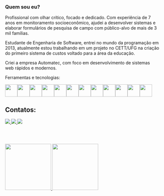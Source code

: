 ### Quem sou eu?

Profissional com olhar crítico, focado e dedicado. Com experiência de 7 anos em monitoramento socioeconômico, ajudei a desenvolver sistemas e elaborar formulários de pesquisa de campo com público-alvo de mais de 3 mil famílias.

Estudante de Engenharia de Software, entrei no mundo da programação em 2013, atualmente estou trabalhando em um projeto no CETT/UFG na criação do primeiro sistema de custos voltado para a área da educação.

Criei a empresa Automatec, com foco em desenvolvimento de sistemas web rápidos e modernos.

Ferramentas e tecnologias:

<img src="https://cdn.jsdelivr.net/gh/devicons/devicon/icons/javascript/javascript-original.svg" width="40" height="40" /><img src="https://cdn.jsdelivr.net/gh/devicons/devicon/icons/html5/html5-original-wordmark.svg" width="40" height="40" /><img src="https://cdn.jsdelivr.net/gh/devicons/devicon/icons/css3/css3-original-wordmark.svg" width="40" height="40" /><img src="https://cdn.jsdelivr.net/gh/devicons/devicon/icons/bootstrap/bootstrap-original-wordmark.svg" width="40" height="40" /><img src="https://cdn.jsdelivr.net/gh/devicons/devicon/icons/tailwindcss/tailwindcss-original-wordmark.svg" width="40" height="40" /><img src="https://cdn.jsdelivr.net/gh/devicons/devicon/icons/python/python-original-wordmark.svg" width="40" height="40" /><img src="https://cdn.jsdelivr.net/gh/devicons/devicon/icons/git/git-original-wordmark.svg" width="40" height="40" /><img src="https://cdn.jsdelivr.net/gh/devicons/devicon/icons/php/php-original.svg" width="40" height="40" /><img src="https://cdn.jsdelivr.net/gh/devicons/devicon/icons/laravel/laravel-plain-wordmark.svg" width="40" height="40" /><img src="https://cdn.jsdelivr.net/gh/devicons/devicon/icons/nodejs/nodejs-original-wordmark.svg" width="40" height="40" /><img src="https://cdn.jsdelivr.net/gh/devicons/devicon/icons/jquery/jquery-original-wordmark.svg" width="40" height="40" /><img src="https://cdn.jsdelivr.net/gh/devicons/devicon/icons/vuejs/vuejs-original-wordmark.svg" width="40" height="40" />

## Contatos:

<div>
<a href="https://instagram.com/allyssonjhonnatha" target="_blank">
<img src="https://img.shields.io/badge/-Instagram-%23E4405F?style=for-the-badge&logo=instagram&logoColor=white" target="_blank">
</a>
<a href = "mailto:allysson.jhonnatha@gmail.com">
<img src="https://img.shields.io/badge/Gmail-D14836?style=for-the-badge&logo=gmail&logoColor=white" target="_blank">
</a>
<a href="https://www.linkedin.com/in/allyssondesa" target="_blank">
<img src="https://img.shields.io/badge/-LinkedIn-%230077B5?style=for-the-badge&logo=linkedin&logoColor=white" target="_blank">
</a>
</div>

<br><br>
<div>
<a href="https://github.com/allyssonj">
<img height="150em" src="https://github-readme-stats.vercel.app/api/top-langs/?username=allyssonj&layout=compact&langs_count=7&theme=dracula&count_private=true"/>
<img height="150em" src="https://github-readme-stats.vercel.app/api?username=allyssonj&show_icons=true&theme=dracula&include_all_commits=true&count_private=true"/>
</div>
